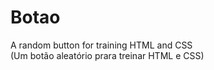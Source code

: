 # Botao
A random button for training HTML and CSS <br>
(Um botão aleatório prara treinar HTML e CSS)
